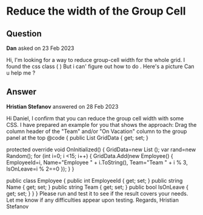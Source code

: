 # Reduce the width of the Group Cell

## Question

**Dan** asked on 23 Feb 2023

Hi, I'm looking for a way to reduce group-cell width for the whole grid. I found the css class ( ) <td class="k-table-td k-group-cell" role="gridcell"> </td> But i can' figure out how to do . Here's a picture Can u help me ?

## Answer

**Hristian Stefanov** answered on 28 Feb 2023

Hi Daniel, I confirm that you can reduce the group cell width with some CSS. I have prepared an example for you that shows the approach: <style>.my-grid.k-group-col { width: 0px;
} </style> Drag the column header of the "Team" and/or "On Vacation" column to the group panel at the top <TelerikGrid Class=" my-grid " Data=@GridData Groupable="true" Pageable="true" Height="400px"> <GridColumns> <GridColumn Field=@nameof(Employee.Name) Groupable="false" /> <GridColumn Field=@nameof(Employee.Team) Title="Team" /> <GridColumn Field=@nameof(Employee.IsOnLeave) Title="On Vacation" /> </GridColumns> </TelerikGrid> @code {
public List <Employee> GridData { get; set; }

protected override void OnInitialized()
{
GridData=new List <Employee> ();
var rand=new Random();
for (int i=0; i <15; i++)
{
GridData.Add(new Employee()
{
EmployeeId=i,
Name="Employee " + i.ToString(),
Team="Team " + i % 3,
IsOnLeave=i % 2==0
});
}
}

public class Employee
{
public int EmployeeId { get; set; }
public string Name { get; set; }
public string Team { get; set; }
public bool IsOnLeave { get; set; }
}
} Please run and test it to see if the result covers your needs. Let me know if any difficulties appear upon testing. Regards, Hristian Stefanov
